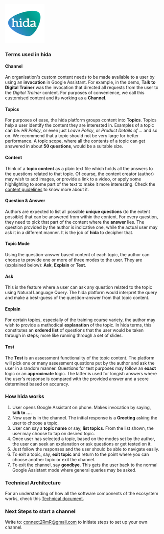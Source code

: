 [![hida](images/hida-128x128.png)](./)

### Terms used in hida
#### Channel
An organisation's custom content needs to be made available to a user by using an **invocation** in Google Assistant. For example, in the demo, **Talk to Digital Trainer** was the invocation that directed all requests from the user to the *Digital Trainer* content. For purposes of convenience, we call this customised content and its working as a **Channel**.

#### Topics
For purposes of ease, the hida platform groups content into **Topics**. Topics help a user identify the content they are interested in. Examples of a topic can be: *HR Policy*, or even just *Leave Policy*, or *Product Details of ...* and so on. We recommend that a topic should not be very large for better performance. A topic scope, where all the contents of a topic can get answered in about **50 questions**, would be a suitable size.

#### Content
Think of a **topic content** as a plain text file which holds all the answers to the questions related to that topic. Of course, the content creator (author) may wish to add images, or provide a link to a video, or apply some highlighting to some part of the text to make it more interesting. Check the [content guidelines](./content-guidelines.html) to know more about it.

#### Question & Answer
Authors are expected to list all possible **unique questions** (to the extent possible) that can be answered from within the content. For every question, they need to pick that part of the content where the **answer** lies. The question provided by the author is indicative one, while the actual user may ask it in a different manner. It is the job of **hida** to decipher that.

#### Topic Mode
Using the question-answer based content of each topic, the author can choose to provide one or more of three modes to the user. They are (explained below): **Ask**, **Explain** or **Test**.

#### Ask
This is the feature where a user can ask any question related to the topic using Natural Language Query. The hida platform would interpret the query and make a best-guess of the question-answer from that topic content.

#### Explain
For certain topics, especially of the training course variety, the author may wish to provide a methodical **explanation** of the topic. In hida terms, this constitutes an **ordered list** of questions that the user would be taken through in steps; more like running through a set of slides.

#### Test
The **Test** is an assessment functionality of the topic content. The platform will pick one or many assessment questions put by the author and ask the user in a random manner. Questions for test purposes may follow an **exact** logic or an **approximate** logic. The latter is used for longish answers where the user's response is compared with the provided answer and a score determined based on accuracy.


### How hida works
1. User opens Google Assistant on phone. Makes invocation by saying, **talk to ...**.
2. Now user is in the channel. The initial response is a **Greeting** asking the user to choose a topic.
3. User can say a **topic name** or say, **list topics**. From the list shown, the user may choose to tap on desired topic.
4. Once user has selected a topic, based on the modes set by the author, the user can seek an explanation or ask questions or get tested on it. 
5. Just follow the responses and the user should be able to navigate easily.
6. To exit a topic, say, **exit topic** and return to the point where you can choose another topic or exit the channel.
7. To exit the channel, say **goodbye**. This gets the user back to the normal Google Assistant mode where general queries may be asked.


### Technical Architecture
For an understanding of how all the software components of the ecosystem works, check this [Technical document](./technical.html).

### Next Steps to start a channel
Write to: <a href="mailto:connect2RmR@gmail.com">connect2RmR@gmail.com</a> to initiate steps to set up your own channel.
